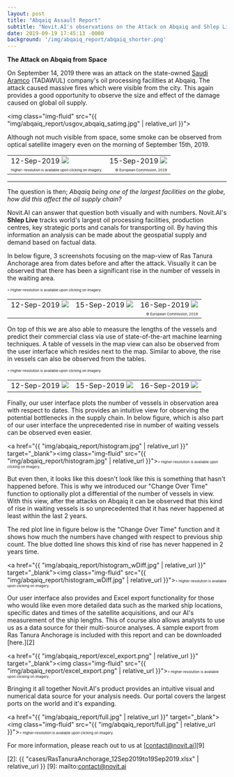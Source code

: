 ```yaml
---
layout: post
title: "Abqaiq Assault Report"
subtitle: "Novit.AI's observations on the Attack on Abqaiq and Shlep Live project's reflection"
date: 2019-09-19 17:45:13 -0000
background: '/img/abqaiq_report/abqaiq_shorter.png'
---
```


**The Attack on Abqaiq from Space**

<style type="text/css">

.smalltext {
	font-size: 8px;
}

</style>

On September 14, 2019 there was an attack on the state-owned [Saudi Aramco][1] (TADAWUL) company's oil processing facilities at Abqaiq. The attack caused massive fires which were visible from the city. This again provides a good opportunity to observe the size and effect of the damage caused on global oil supply.

<img class="img-fluid" src="{{ "img/abqaiq_report/usgov_abqaiq_satimg.jpg"  | relative_url }}">

Although not much visible from space, some smoke can be observed from optical satellite imagery even on the morning of September 15th, 2019. 
<table>
    <tr>
		<td>
			12-Sep-2019
			<a href="{{ "img/abqaiq_report/Sentinel_2019-09-12_07-06.jpg"  | relative_url }}" target="_blank"><img class="img-fluid" src="{{ "img/abqaiq_report/Sentinel_2019-09-12_07-06.jpg"  | relative_url }}"></a>
		</td>
		<td>
			15-Sep-2019
			<a href="{{ "img/abqaiq_report/Sentinel_2019-09-15_07-16.jpg"  | relative_url }}" target="_blank"><img class="img-fluid" src="{{ "img/abqaiq_report/Sentinel_2019-09-15_07-16.jpg"  | relative_url }}"></a>
		</td>
	</tr>
	<tr style="text-align: right;">
		<td style="text-align: left;">
            <span class="smalltext">Higher-resolution is available upon clicking on imagery.</span>
        </td>
		<td>
			<span class="smalltext" style="text-align: right;">© European Commission, 2019</span>
		</td>
	</tr>
</table>
<hr />


The question is then; *Abqaiq being one of the largest facilities on the globe, how did this affect the oil supply chain?*

Novit.AI can answer that question both visually and with numbers. Novit.AI's **Shlep Live** tracks world's largest oil processing facilities, production centres, key strategic ports and canals for transporting oil. By having this information an analysis can be made about the geospatial supply and demand based on factual data.

In below figure, 3 screenshots focusing on the map-view of Ras Tanura Anchorage area from dates before and after the attack. Visually it can be observed that there has been a significant rise in the number of vessels in the waiting area.

<table>
    <tr>
        <td>
            12-Sep-2019
            <a href="{{ "img/abqaiq_report/12sep2019_screenshot.jpg"  | relative_url }}" target="_blank"><img class="img-fluid" src="{{ "img/abqaiq_report/12sep2019_screenshot.jpg"  | relative_url }}"></a>
        </td>
        <td>
            15-Sep-2019
            <a href="{{ "img/abqaiq_report/15sep2019_screenshot.jpg"  | relative_url }}" target="_blank"><img class="img-fluid" src="{{ "img/abqaiq_report/15sep2019_screenshot.jpg"  | relative_url }}"></a>
        </td>
        <td>
            16-Sep-2019
            <a href="{{ "img/abqaiq_report/16sep2019_screenshot.jpg"  | relative_url }}" target="_blank"><img class="img-fluid" src="{{ "img/abqaiq_report/16sep2019_screenshot.jpg"  | relative_url }}"></a>
        </td>
    </tr>
    <tr style="text-align: right;">
        <td style="text-align: left;">
        </td>
        <td>
        </td>
        <td>
            <span class="smalltext" style="text-align: right;">© European Commission, 2019</span>
        </td>
    </tr>
    <span class="smalltext">> Higher-resolution is available upon clicking on imagery.</span>
</table>

On top of this we are also able to measure the lengths of the vessels and predict their commercial class via use of state-of-the-art machine learning techniques. A table of vessels in the map view can also be observed from the user interface which resides next to the map. Similar to above, the rise in vessels can also be observed from the tables.

<table>
    <tr>
        <td style="vertical-align: top;">
            12-Sep-2019
            <a href="{{ "img/abqaiq_report/12sep2019_table.jpg"  | relative_url }}" target="_blank"><img class="img-fluid" src="{{ "img/abqaiq_report/12sep2019_table.jpg"  | relative_url }}"></a>
        </td>
        <td>
            15-Sep-2019
            <a href="{{ "img/abqaiq_report/15sep2019_table.jpg"  | relative_url }}" target="_blank"><img class="img-fluid" src="{{ "img/abqaiq_report/15sep2019_table.jpg"  | relative_url }}"></a>
        </td>
        <td>
            16-Sep-2019
            <a href="{{ "img/abqaiq_report/16sep2019_table.jpg"  | relative_url }}" target="_blank"><img class="img-fluid" src="{{ "img/abqaiq_report/16sep2019_table.jpg"  | relative_url }}"></a>
        </td>
    </tr>
    <span class="smalltext">> Higher-resolution is available upon clicking on imagery.</span>
</table>

Finally, our user interface plots the number of vessels in observation area with respect to dates. This provides an intuitive view for observing the potential bottlenecks in the supply chain. In below figure, which is also part of our user interface the unprecedented rise in number of waiting vessels can be observed even easier.

<a href="{{ "img/abqaiq_report/histogram.jpg"  | relative_url }}" target="_blank"><img class="img-fluid" src="{{ "img/abqaiq_report/histogram.jpg"  | relative_url }}"></a><span class="smalltext">> Higher-resolution is available upon clicking on imagery.</span>


But even then, it looks like this doesn't look like this is something that hasn't happened before. This is why we introduced our "Change Over Time" function to optionally plot a differential of the number of vessels in view. With this view, after the attacks on Abqaiq it can be observed that this kind of rise in waiting vessels is so unprecedented that it has never happened at least within the last 2 years. 

The red plot line in figure below is the "Change Over Time" function and it shows how much the numbers have changed with respect to previous ship count. The blue dotted line shows this kind of rise has never happened in 2 years time.

<a href="{{ "img/abqaiq_report/histogram_wDiff.jpg"  | relative_url }}" target="_blank"><img class="img-fluid" src="{{ "img/abqaiq_report/histogram_wDiff.jpg"  | relative_url }}"></a><span class="smalltext">> Higher-resolution is available upon clicking on imagery.</span>

Our user interface also provides and Excel export functionality for those who would like even more detailed data such as the marked ship locations, specific dates and times of the satellite acquisitions, and our AI's measurement of the ship lengths. This of course also allows analysts to use us as a data source for their multi-source analyses. A sample export from Ras Tanura Anchorage is included with this report and can be downloaded [here.][2]

<a href="{{ "img/abqaiq_report/excel_export.png"  | relative_url }}" target="_blank"><img class="img-fluid" src="{{ "img/abqaiq_report/excel_export.png"  | relative_url }}"></a><span class="smalltext">> Higher-resolution is available upon clicking on imagery.</span>

Bringing it all together Novit.AI's product provides an intuitive visual and numerical data source for your analysis needs. Our portal covers the largest ports on the world and it's expanding.

<a href="{{ "img/abqaiq_report/full.jpg"  | relative_url }}" target="_blank"><img class="img-fluid" src="{{ "img/abqaiq_report/full.jpg"  | relative_url }}"></a><span class="smalltext">> Higher-resolution is available upon clicking on imagery.</span>

For more information, please reach out to us at [contact@novit.ai][9]


[1]: https://www.saudiaramco.com
[2]: {{ "cases/RasTanuraAnchorage_12Sep2019to19Sep2019.xlsx" | relative_url }}
[9]: mailto:contact@novit.ai


<script type="text/javascript">
(function() {
  var links = document.getElementsByTagName('a');
  for (var i = 0; i < links.length; i++) {
    if (/^(https?:)?\/\//.test(links[i].getAttribute('href'))) {
      links[i].target = '_blank';
    }
  }
})();
</script>